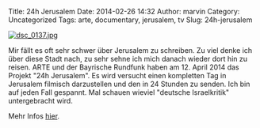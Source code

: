 Title: 24h Jerusalem
Date: 2014-02-26 14:32
Author: marvin
Category: Uncategorized
Tags: arte, documentary, jerusalem, tv
Slug: 24h-jerusalem

[![dsc\_0137.jpg](https://farm3.staticflickr.com/2496/4166708116_104c9c0473_b.jpg)](http://www.flickr.com/photos/marvinxsteadfast/4166708116/ "dsc_0137.jpg by marvinxsteadfast, on Flickr")

Mir fällt es oft sehr schwer über Jerusalem zu schreiben. Zu viel denke
ich über diese Stadt nach, zu sehr sehne ich mich danach wieder dort hin
zu reisen. ARTE und der Bayrische Rundfunk haben am 12. April 2014 das
Projekt "24h Jerusalem". Es wird versucht einen kompletten Tag in
Jerusalem filmisch darzustellen und den in 24 Stunden zu senden. Ich bin
auf jeden Fall gespannt. Mal schauen wieviel "deutsche Israelkritik"
untergebracht wird.

Mehr Infos [hier](http://www.24hjerusalem.tv/).

